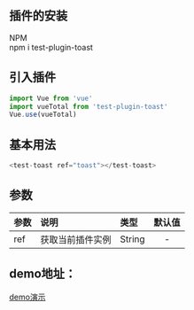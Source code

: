 ## 插件的安装
NPM  
npm i test-plugin-toast

## 引入插件
``` js
import Vue from 'vue'
import vueTotal from 'test-plugin-toast'
Vue.use(vueTotal)
```

## 基本用法
``` js
<test-toast ref="toast"></test-toast>
```
## 参数

| 参数 | 说明 | 类型 | 默认值 |
| - | :- | :- | :-: |
| ref | 获取当前插件实例 | String | - |

## demo地址：  
[demo演示](https://wangibook.github.io/test-plugin-toast/dist/index.html)

